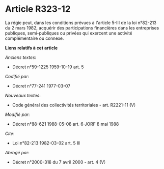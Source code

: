 # Article R323-12

La régie peut, dans les conditions prévues à l'article 5-III de la loi n°82-213 du 2 mars 1982, acquérir des participations
financières dans les entreprises publiques, semi-publiques ou privées qui exercent une activité complémentaire ou connexe.

**Liens relatifs à cet article**

_Anciens textes_:

  - Décret n°59-1225 1959-10-19 art. 5

_Codifié par_:

  - Décret n°77-241 1977-03-07

_Nouveaux textes_:

  - Code général des collectivités territoriales - art. R2221-11 (V)

_Modifié par_:

  - Décret n°88-621 1988-05-08 art. 6 JORF 8 mai 1988

_Cite_:

  - Loi n°82-213 1982-03-02 art. 5 III

_Abrogé par_:

  - Décret n°2000-318 du 7 avril 2000 - art. 4 (V)
